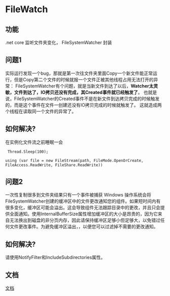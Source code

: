 # FileWatch

## 功能

.net core 监听文件夹变化， FileSystemWatcher 封装

## 问题1

实际运行发现一个bug，那就是第一次往文件夹里面Copy一个新文件能正常运行，但是Copy第二个文件的时候就报一个文件正被其他线程占用无法打开的异常：
FileSystemWatcher有个问题，就是当新文件到达了以后，**Watcher太灵敏，文件到达了，IO拷贝还没有完成，其Created事件就已经触发了**。
也就是说，FileSystemWatcher的Created事件不是在新文件到达拷贝完成的时候触发的，而是这个事件在文件一创建还没有IO拷贝完成的时候就触发了。
这就造成两个线程在读取同一个文件的异常了。

## 如何解决?

在实例化文件流之前睡眠一会

` Thread.Sleep(100);`

`using (var file = new FileStream(path, FileMode.OpenOrCreate, FileAccess.ReadWrite, FileShare.ReadWrite))`

## 问题2
一次性复制很多到文件夹结果只有一个事件被捕获
Windows 操作系统会将FileSystemWatcher创建的缓冲区中的文件更改通知您的组件。如果短时间内有很多变化，缓冲区可能会溢出。这会导致组件无法跟踪目录中的更改，并且只会提供全面通知。使用InternalBufferSize属性增加缓冲区的大小是昂贵的，因为它来自无法换出到磁盘的非分页内存，因此请保持缓冲区足够小但足够大，以免错过任何文件更改事件。为避免缓冲区溢出，，以便您可以过滤掉不需要的更改通知。

## 如何解决?

请使用NotifyFilter和IncludeSubdirectories属性。



## 文档

[文档](https://docs.microsoft.com/en-us/dotnet/api/system.io.filesystemwatcher?redirectedfrom=MSDN&view=net-5.0)
